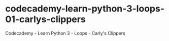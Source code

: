 # codecademy-learn-python-3-loops-01-carlys-clippers
Codecademy - Learn Python 3 - Loops - Carly's Clippers
